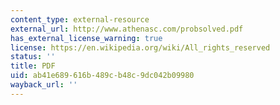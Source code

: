 ```yaml
---
content_type: external-resource
external_url: http://www.athenasc.com/probsolved.pdf
has_external_license_warning: true
license: https://en.wikipedia.org/wiki/All_rights_reserved
status: ''
title: PDF
uid: ab41e689-616b-489c-b48c-9dc042b09980
wayback_url: ''
---
```

